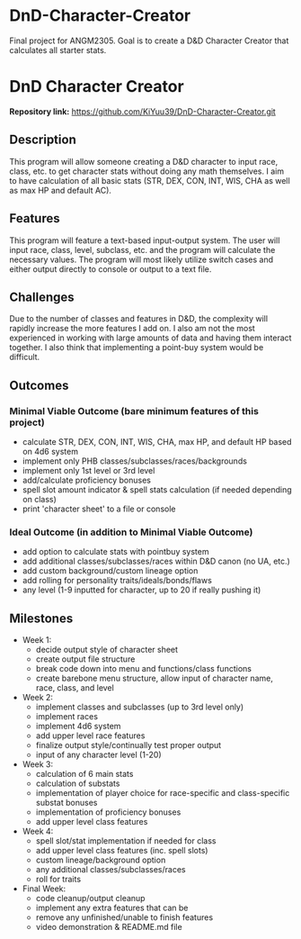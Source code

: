 # DnD-Character-Creator
Final project for ANGM2305. Goal is to create a D&amp;D Character Creator that calculates all starter stats.

# DnD Character Creator
**Repository link:** https://github.com/KiYuu39/DnD-Character-Creator.git

## Description
This program will allow someone creating a D&D character to input race, class, etc. to get character stats without doing any math themselves.
I aim to have calculation of all basic stats (STR, DEX, CON, INT, WIS, CHA as well as max HP and default AC).

## Features
This program will feature a text-based input-output system. The user will input race, class, level, subclass, etc. and the program will calculate the necessary values. The program will most likely utilize switch cases and either output directly to console or output to a text file.

## Challenges
Due to the number of classes and features in D&D, the complexity will rapidly increase the more features I add on. I also am not the most experienced in working with large amounts of data and having them interact together. I also think that implementing a point-buy system would be difficult.

## Outcomes
### Minimal Viable Outcome (bare minimum features of this project)
- calculate STR, DEX, CON, INT, WIS, CHA, max HP, and default HP based on 4d6 system
- implement only PHB classes/subclasses/races/backgrounds
- implement only 1st level or 3rd level
- add/calculate proficiency bonuses
- spell slot amount indicator & spell stats calculation (if needed depending on class)
- print 'character sheet' to a file or console

### Ideal Outcome (in addition to Minimal Viable Outcome)
- add option to calculate stats with pointbuy system
- add additional classes/subclasses/races within D&D canon (no UA, etc.)
- add custom background/custom lineage option
- add rolling for personality traits/ideals/bonds/flaws
- any level (1-9 inputted for character, up to 20 if really pushing it)

## Milestones
- Week 1:
    - decide output style of character sheet
    - create output file structure
    - break code down into menu and functions/class functions
    - create barebone menu structure, allow input of character name, race, class, and level
- Week 2:
    - implement classes and subclasses (up to 3rd level only)
    - implement races
    - implement 4d6 system
    - add upper level race features
    - finalize output style/continually test proper output
    - input of any character level (1-20)
- Week 3:
    - calculation of 6 main stats
    - calculation of substats
    - implementation of player choice for race-specific and class-specific substat bonuses
    - implementation of proficiency bonuses
    - add upper level class features
- Week 4:
    - spell slot/stat implementation if needed for class
    - add upper level class features (inc. spell slots)
    - custom lineage/background option
    - any additional classes/subclasses/races
    - roll for traits
- Final Week:
    - code cleanup/output cleanup
    - implement any extra features that can be
    - remove any unfinished/unable to finish features
    - video demonstration & README.md file
